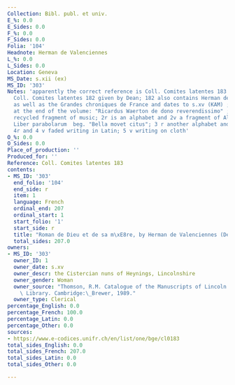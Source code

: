 ```yaml
---
Collection: Bibl. publ. et univ.
E_%: 0.0
E_Sides: 0.0
F_%: 0.0
F_Sides: 0.0
Folia: '104'
Headnote: Herman de Valenciennes
L_%: 0.0
L_Sides: 0.0
Location: Geneva
MS_Date: s.xii (ex)
MS_ID: '303'
Notes: 'apparently the correct reference is Coll. Comites latentes 183 rather than
  Coll. Comites latentes 182 given by Dean; 182 also contains Herman de Valenciennes
  as well as the Grandes chroniques de France and dates to s.xv (KAM) ; inscription
  at the end of the volume: "Ricardus Waerton de dono reverendissimo" ; 1 r-v is a
  recycled fragment of music; 2r is an alphabet and 2v a fragment of Alan of Lille''s
  Liber parabolarum  beg. "Bella movet citus"; 3 r another alphabet and some drawings;
  4r and 4 v faded writing in Latin; 5 v writing on cloth'
O_%: 0.0
O_Sides: 0.0
Place_of_production: ''
Produced_for: ''
Reference: Coll. Comites latentes 183
contents:
- MS_ID: '303'
  end_folio: '104'
  end_side: r
  item: 1
  language: French
  ordinal_end: 207
  ordinal_start: 1
  start_folio: '1'
  start_side: r
  title: "Roman de Dieu et de sa m\xE8re, by Herman de Valenciennes (Dean no. 485)"
  total_sides: 207.0
owners:
- MS_ID: '303'
  owner_ID: 1
  owner_date: s.xv
  owner_descr: the Cistercian nuns of Heynings, Lincolnshire
  owner_gender: Woman
  owner_source: "Thomson, R.M. Catalogue of the Manuscripts of Lincoln Cathedral Chapter\
    \ Library. Cambridge:\_Brewer, 1989."
  owner_type: Clerical
percentage_English: 0.0
percentage_French: 100.0
percentage_Latin: 0.0
percentage_Other: 0.0
sources:
- https://www.e-codices.unifr.ch/en/list/one/bge/cl0183
total_sides_English: 0.0
total_sides_French: 207.0
total_sides_Latin: 0.0
total_sides_Other: 0.0

---
```

